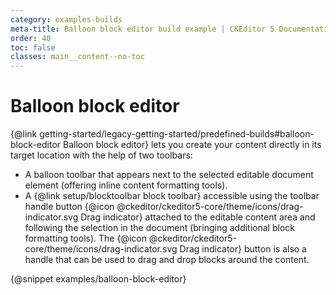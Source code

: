 ```yaml
---
category: examples-builds
meta-title: Balloon block editor build example | CKEditor 5 Documentation
order: 40
toc: false
classes: main__content--no-toc
---
```


# Balloon block editor

{@link getting-started/legacy-getting-started/predefined-builds#balloon-block-editor Balloon block editor} lets you create your content directly in its target location with the help of two toolbars:

* A balloon toolbar that appears next to the selected editable document element (offering inline content formatting tools).
* A {@link setup/blocktoolbar block toolbar} accessible using the toolbar handle button {@icon @ckeditor/ckeditor5-core/theme/icons/drag-indicator.svg Drag indicator}  attached to the editable content area and following the selection in the document (bringing additional block formatting tools). The {@icon @ckeditor/ckeditor5-core/theme/icons/drag-indicator.svg Drag indicator} button is also a handle that can be used to drag and drop blocks around the content.

{@snippet examples/balloon-block-editor}
